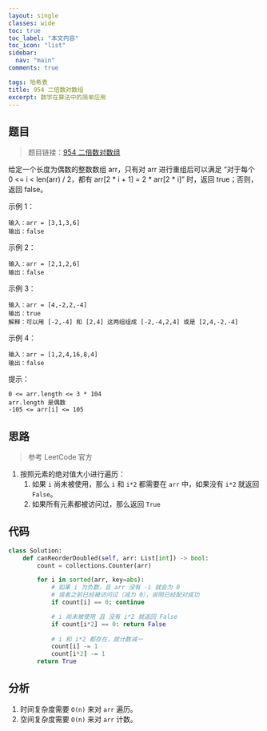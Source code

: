 ```yaml
---
layout: single
classes: wide
toc: true
toc_label: "本文内容"
toc_icon: "list"
sidebar:
  nav: "main"
comments: true

tags: 哈希表
title: 954 二倍数对数组
excerpt: 数学在算法中的简单应用
---
```


## 题目

> 题目链接：[954 二倍数对数组](https://leetcode-cn.com/problems/array-of-doubled-pairs/)

给定一个长度为偶数的整数数组 arr，只有对 arr 进行重组后可以满足 “对于每个 0 <= i < len(arr) / 2，都有 arr[2 * i + 1] = 2 * arr[2 * i]” 时，返回 true；否则，返回 false。

示例 1：

    输入：arr = [3,1,3,6]
    输出：false

示例 2：

    输入：arr = [2,1,2,6]
    输出：false

示例 3：

    输入：arr = [4,-2,2,-4]
    输出：true
    解释：可以用 [-2,-4] 和 [2,4] 这两组组成 [-2,-4,2,4] 或是 [2,4,-2,-4]

示例 4：

    输入：arr = [1,2,4,16,8,4]
    输出：false

提示：

    0 <= arr.length <= 3 * 104
    arr.length 是偶数
    -105 <= arr[i] <= 105

## 思路 

> 参考 LeetCode 官方

1. 按照元素的绝对值大小进行遍历：
   1. 如果 `i` 尚未被使用，那么 `i` 和 `i*2` 都需要在 `arr` 中，如果没有 `i*2` 就返回 `False`。
   2. 如果所有元素都被访问过，那么返回 `True`

## 代码 

```python
class Solution:
    def canReorderDoubled(self, arr: List[int]) -> bool:
        count = collections.Counter(arr)

        for i in sorted(arr, key=abs):
            # 如果 i 为负数，且 arr 没有 -i 就会为 0
            # 或者之前已经被访问过（减为 0），说明已经配对成功
            if count[i] == 0: continue

            # i 尚未被使用 且 没有 i*2 就返回 False
            if count[i*2] == 0: return False
            
            # i 和 i*2 都存在，就计数减一
            count[i] -= 1
            count[i*2] -= 1
        return True
```

## 分析 

1. 时间复杂度需要 `O(n)` 来对 `arr` 遍历。
2. 空间复杂度需要 `O(n)` 来对 `arr` 计数。
